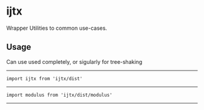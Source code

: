 # ijtx

Wrapper Utilities to common use-cases.

## Usage

Can use used completely, or sigularly for tree-shaking

---

```
import ijtx from 'ijtx/dist'
```

---

```
import modulus from 'ijtx/dist/modulus'
```

---
